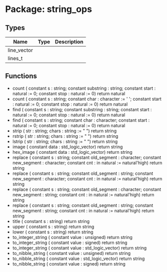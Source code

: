 # Package: string_ops
## Types
| Name        | Type | Description |
| ----------- | ---- | ----------- |
| line_vector |      |             |
| lines_t     |      |             |
## Functions
- count <font id="function_arguments">(    constant s : string;
    constant substring : string;
    constant start : natural := 0;
    constant stop : natural := 0)</font> <font id="function_return">return natural</font>
- count <font id="function_arguments">(    constant s : string;
    constant char : character := ' ';
    constant start : natural := 0;
    constant stop : natural := 0)</font> <font id="function_return">return natural</font>
- find <font id="function_arguments">(    constant s : string;
    constant substring : string;
    constant start : natural := 0;
    constant stop : natural := 0)</font> <font id="function_return">return natural</font>
- find <font id="function_arguments">(    constant s : string;
    constant char : character;
    constant start : natural := 0;
    constant stop : natural := 0)</font> <font id="function_return">return natural</font>
- strip <font id="function_arguments">(    str : string;
    chars : string := " ")</font> <font id="function_return">return string</font>
- rstrip <font id="function_arguments">(    str : string;
    chars : string := " ")</font> <font id="function_return">return string</font>
- lstrip <font id="function_arguments">(    str : string;
    chars : string := " ")</font> <font id="function_return">return string</font>
- image <font id="function_arguments">(    constant data : std_logic_vector)</font> <font id="function_return">return string</font>
- hex_image <font id="function_arguments">(    constant data : std_logic_vector)</font> <font id="function_return">return string</font>
- replace <font id="function_arguments">(    constant s      : string;
    constant old_segment : character;
    constant new_segment : character;
    constant cnt : in natural := natural'high)</font> <font id="function_return">return string</font>
- replace <font id="function_arguments">(    constant s      : string;
    constant old_segment : string;
    constant new_segment : character;
    constant cnt : in natural := natural'high)</font> <font id="function_return">return string</font>
- replace <font id="function_arguments">(    constant s      : string;
    constant old_segment : character;
    constant new_segment : string;
    constant cnt : in natural := natural'high)</font> <font id="function_return">return string</font>
- replace <font id="function_arguments">(    constant s      : string;
    constant old_segment : string;
    constant new_segment : string;
    constant cnt : in natural := natural'high)</font> <font id="function_return">return string</font>
- title <font id="function_arguments">(    constant s : string)</font> <font id="function_return">return string</font>
- upper <font id="function_arguments">(    constant s : string)</font> <font id="function_return">return string</font>
- lower <font id="function_arguments">(    constant s : string)</font> <font id="function_return">return string</font>
- to_integer_string <font id="function_arguments">(    constant value : unsigned)</font> <font id="function_return">return string</font>
- to_integer_string <font id="function_arguments">(    constant value : signed)</font> <font id="function_return">return string</font>
- to_integer_string <font id="function_arguments">(    constant value : std_logic_vector)</font> <font id="function_return">return string</font>
- to_nibble_string <font id="function_arguments">(    constant value : unsigned)</font> <font id="function_return">return string</font>
- to_nibble_string <font id="function_arguments">(    constant value : std_logic_vector)</font> <font id="function_return">return string</font>
- to_nibble_string <font id="function_arguments">(    constant value : signed)</font> <font id="function_return">return string</font>
